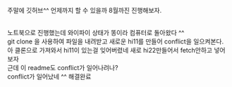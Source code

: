 주말에 깃허브^^ 
언제까지 할 수 있을까 
8월까진 진행해보자.



<br>
노트북으로 진행했는데 와이파이 상태가 똥이라 컴퓨터로 돌아왔다 ^^
<br>
git clone 을 사용하여 파일을 내려받고 새로운 hi11를 만들어 conflict을 일으켜본다.
아 클론으로 가져와서 hi11이 있는걸 잊어버렸네 새로 hi22만들어서 fetch안하고 넣어보자
<br>
근데 이 readme도 conflict가 일어나려나?
<br>
conflict가 일어났네 ^^ 해결완료